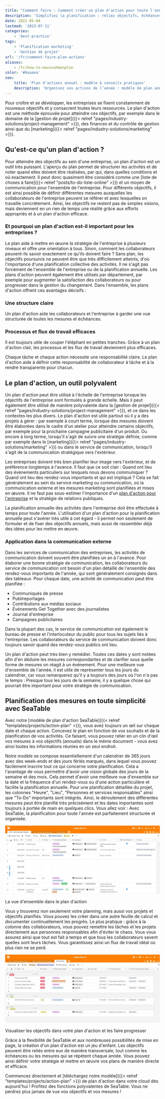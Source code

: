 ```yaml
---
title: "Comment faire : Comment créer un plan d'action pour toute l'année - SeaTable"
description: 'Simplifiez la planification : reliez objectifs, échéances et responsabilités pour l’année entière. Mode d’emploi et modèle gratuits pour piloter des projets, suivre l’avancement et réussir vos objectifs.'
date: 2021-05-04
lastmod: '2023-07-11'
categories:
    - 'best-practice'
tags:
    - 'Planification marketing'
    - 'Gestion de projet'
url: '/fr/comment-faire-plan-actions'
aliases:
    - /fr/how-to-massnahmenplan
color: '#6aaaea'
seo:
    title: 'Plan d’actions annuel : modèle & conseils pratiques'
    description: 'Organisez vos actions de l’année : modèle de plan annuel, calendrier et conseils stratégiques inclus.'
---
```


Pour croître et se développer, les entreprises se fixent constamment de nouveaux objectifs et y consacrent toutes leurs ressources. Le plan d'action est une méthode éprouvée pour atteindre ces objectifs, par exemple dans le domaine de la [gestion de projet]({{< relref "pages/industry-solutions/project-management" >}}), des finances et du contrôle de gestion ainsi que du [marketing]({{< relref "pages/industry-solutions/marketing" >}}).

## Qu'est-ce qu'un plan d'action ?

Pour atteindre des objectifs au sein d'une entreprise, un plan d'action est un outil très puissant. L'aperçu du plan permet de structurer les activités et de noter quand elles doivent être réalisées, par qui, dans quelles conditions et où exactement. Il peut donc quasiment être considéré comme une [liste de choses à faire]({{< relref "posts/to-do-liste-online" >}}) et un moyen de communication pour l'ensemble de l'entreprise. Pour différents objectifs, il est ainsi possible de définir différentes mesures auxquelles les collaborateurs de l'entreprise peuvent se référer et avec lesquelles on travaille concrètement. Ainsi, les objectifs ne restent pas de simples visions, mais deviennent en un rien de temps une réalité grâce aux efforts appropriés et à un plan d'action efficace.

### Et pourquoi un plan d'action est-il important pour les entreprises ?

Le plan aide à mettre en œuvre la stratégie de l'entreprise à plusieurs niveaux et offre une orientation à tous. Sinon, comment les collaborateurs peuvent-ils savoir exactement ce qu'ils doivent faire ? Sans plan, les objectifs poursuivis ne peuvent être que très difficilement atteints, d'où l'importance d'une planification collective des activités. Il ne s'agit pas forcément de l'ensemble de l'entreprise ou de la planification annuelle. Les plans d'action peuvent également être utilisés par département, par exemple pour augmenter la satisfaction des collaborateurs ou pour progresser dans la gestion du changement. Dans l'ensemble, les plans d'action offrent ces avantages décisifs :

### Une structure claire

Un plan d'action aide les collaborateurs et l'entreprise à garder une vue structurée de toutes les mesures et échéances.

### Processus et flux de travail efficaces

Il est toujours utile de couper l'éléphant en petites tranches. Grâce à un plan d'action clair, les processus et les flux de travail deviennent plus efficaces.

Chaque tâche et chaque action nécessite une responsabilité claire. Le plan d'action aide à définir cette responsabilité de collaborateur à tâche et à la rendre transparente pour chacun.

## Le plan d'action, un outil polyvalent

Un plan d'action peut être utilisé à l'échelle de l'entreprise lorsque les objectifs de l'entreprise sont formulés à grande échelle. Mais il peut également être utilisé de manière polyvalente dans la [gestion de projet]({{< relref "pages/industry-solutions/project-management" >}}), et ce dans les contextes les plus divers. Le plan d'action est utile partout où il y a des projets à gérer : par exemple à court terme, lorsque des mesures doivent être élaborées dans le cadre d'un atelier pour atteindre certains objectifs, par exemple pour la prochaine campagne publicitaire d'un produit. Ou encore à long terme, lorsqu'il s'agit de suivre une stratégie définie, comme par exemple dans le [marketing]({{< relref "pages/industry-solutions/marketing" >}}) ou dans le service de communication, lorsqu'il s'agit de la communication stratégique vers l'extérieur.

Les entreprises doivent très bien planifier leur image vers l'extérieur, et de préférence longtemps à l'avance. Il faut que ce soit clair : Quand ont lieu des événements particuliers sur lesquels nous devons communiquer ? Quand ont lieu des rendez-vous importants et qui est impliqué ? Cela se fait généralement au sein du service marketing ou communication, où la communication externe et les mesures marketing sont planifiées et mises en œuvre. Il ne faut pas sous-estimer l'importance d'un [plan d'action pour l'entreprise](https://www.fuer-gruender.de/wissen/unternehmen-gruenden/aussenauftritt/externe-kommunikation/) et la stratégie de relations publiques.

La planification annuelle des activités dans l'entreprise doit être effectuée à temps pour toute l'année. L'utilisation d'un plan d'action pour la planification annuelle peut s'avérer très utile à cet égard - il permet non seulement de formuler et de fixer des objectifs annuels, mais aussi de rassembler déjà des idées pour les mettre en œuvre.

### Application dans la communication externe

Dans les services de communication des entreprises, les activités de communication doivent souvent être planifiées un an à l'avance. Pour élaborer une bonne stratégie de communication, les collaborateurs du service de communication ont besoin d'un plan détaillé de l'ensemble des rendez-vous importants de l'année, qui sont généralement consignés dans des tableaux. Pour chaque date, une activité de communication peut être planifiée :

- Communiqués de presse
- Publireportages
- Contributions aux médias sociaux
- Événements Get Together avec des journalistes
- Journal d'entreprise
- Campagnes publicitaires

Dans la plupart des cas, le service de communication est également le bureau de presse et l'interlocuteur du public pour tous les sujets liés à l'entreprise. Les collaborateurs du service de communication doivent donc toujours savoir quand des rendez-vous publics ont lieu.

Un plan d'action peut très bien y remédier. Toutes ces dates y sont notées afin d'en déduire les mesures correspondantes et de clarifier sous quelle forme de mesures on réagit à un événement. Pour une meilleure vue d'ensemble de l'année, il est utile de représenter tous les jours du calendrier, car vous remarquerez qu'il y a toujours des jours où l'on n'a pas le temps : Presque tous les jours de la semaine, il y a quelque chose qui pourrait être important pour votre stratégie de communication.

## Planification des mesures en toute simplicité avec SeaTable

Avec notre [modèle de plan d'action SeaTable]({{< relref "templates/projects/action-plan" >}}), vous avez toujours un œil sur chaque date et chaque action. Concevez le plan en fonction de vos souhaits et de la planification de vos activités. Ce faisant, vous pouvez relier en un clin d'œil vos mesures à vos objectifs (annuels) dans le même document - vous avez ainsi toutes les informations réunies en un seul endroit.

Notre modèle se compose essentiellement d'un calendrier de 365 jours avec des week-ends et des jours fériés marqués, dans lequel vous pouvez facilement inscrire tout ce qui concerne votre planification. Cela a l'avantage de vous permettre d'avoir une vision globale des jours de la semaine et des mois. Cela permet d'avoir une meilleure vue d'ensemble sur la date et la fréquence d'un rendez-vous ou d'une action particulière et facilite la planification annuelle. Pour une planification détaillée du projet, les colonnes "Heure", "Lieu", "Personnes et services responsables" ainsi que "To-Do" importants sont intégrés. Ainsi, le déroulement des différentes mesures peut être planifié très précisément et les dates importantes sont toujours à portée de main en quelques clics. Vous allez voir : Avec SeaTable, la planification pour toute l'année est parfaitement structurée et organisée.

![Un plan d'action au format calendrier vous permet d'avoir à tout moment une vue d'ensemble de vos actions.](Overview.jpg)

La vue d'ensemble dans le plan d'action

Vous y trouverez non seulement votre planning, mais aussi vos projets et objectifs planifiés. Vous pouvez les créer dans une autre feuille de calcul et documenter continuellement les progrès. Le plus pratique : grâce à la colonne des collaborateurs, vous pouvez remettre les tâches et les projets directement aux personnes responsables afin d'éviter le chaos. Vous vous assurez ainsi que tout est fait à temps et que tous les collaborateurs savent quelles sont leurs tâches. Vous garantissez ainsi un flux de travail idéal où plus rien ne se perd.

![Vous pouvez consigner vos objectifs dans votre plan d'action afin d'y travailler en permanence.](Annual-Goals.jpg)

Visualiser les objectifs dans votre plan d'action et les faire progresser

Grâce à la flexibilité de SeaTable et aux nombreuses possibilités de mise en page, la création d'un plan d'action est un jeu d'enfant. Les objectifs peuvent être reliés entre eux de manière transversale, tout comme les échéances ou les mesures qui se répètent chaque année. Vous pouvez ainsi définir votre stratégie et mettre en œuvre vos plans de manière directe et efficace.

Commencez directement et [téléchargez notre modèle]({{< relref "templates/projects/action-plan" >}}) de plan d'action dans votre cloud dès aujourd'hui ! Profitez des fonctions polyvalentes de SeaTable. Vous ne perdrez plus jamais de vue vos objectifs et vos mesures !

